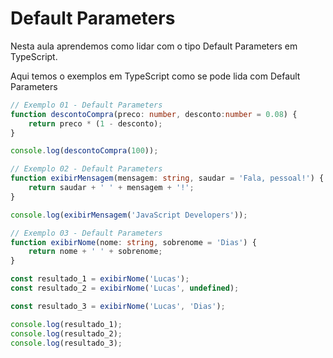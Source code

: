 # Default Parameters

Nesta aula aprendemos como lidar com o tipo Default Parameters em TypeScript.

Aqui temos o exemplos em TypeScript como se pode lida com Default Parameters

```typescript
// Exemplo 01 - Default Parameters
function descontoCompra(preco: number, desconto:number = 0.08) {
    return preco * (1 - desconto);
}

console.log(descontoCompra(100));

// Exemplo 02 - Default Parameters
function exibirMensagem(mensagem: string, saudar = 'Fala, pessoal!') {
    return saudar + ' ' + mensagem + '!';
}

console.log(exibirMensagem('JavaScript Developers'));

// Exemplo 03 - Default Parameters
function exibirNome(nome: string, sobrenome = 'Dias') {
    return nome + ' ' + sobrenome;
}

const resultado_1 = exibirNome('Lucas');
const resultado_2 = exibirNome('Lucas', undefined);

const resultado_3 = exibirNome('Lucas', 'Dias');

console.log(resultado_1);
console.log(resultado_2);
console.log(resultado_3);
```